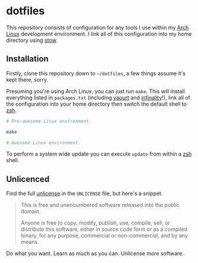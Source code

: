 # dotfiles

This repository consists of configuration for any tools I use within my [Arch Linux][arch] development environment. I link all of this configuration into my home directory using [stow][].

## Installation

Firstly, clone this repository down to `~/dotfiles`, a few things assume it's kept there, sorry.

Presuming you're using Arch Linux, you can just run `make`. This will install everything listed in `packages.txt` (including [yaourt][] and [infinality][]!), link all of the configuration into your home directory then switch the default shell to [zsh][].

```bash
# Pre-awesome Linux environment.

make

# Awesome Linux environment.
```

To perform a system wide update you can execute `update` from within a [zsh][] shell.

## Unlicenced

Find the full [unlicense][] in the `UNLICENSE` file, but here's a snippet.

>This is free and unencumbered software released into the public domain.
>
>Anyone is free to copy, modify, publish, use, compile, sell, or distribute this software, either in source code form or as a compiled binary, for any purpose, commercial or non-commercial, and by any means.

Do what you want. Learn as much as you can. Unlicense more software.

[unlicense]: http://unlicense.org/
[arch]: https://www.archlinux.org/
[stow]: http://www.gnu.org/software/stow/
[yaourt]: https://aur.archlinux.org/packages/yaourt/
[zsh]: https://wiki.archlinux.org/index.php/zsh
[infinality]: https://wiki.archlinux.org/index.php/Infinality
